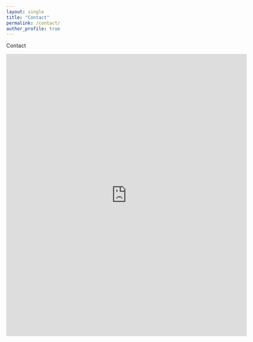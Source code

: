 ```yaml
---
layout: single
title: "Contact"
permalink: /contact/
author_profile: true
---
```


Contact

<iframe src="https://docs.google.com/forms/d/e/1FAIpQLSei4MEnPz7yh0dQ8Aq-AwYtkm_TVJ1kMsUpEpvLp_8CxW9GJg/viewform?embedded=true" width="640" height="751" frameborder="0" marginheight="0" marginwidth="0">Loading...</iframe>
